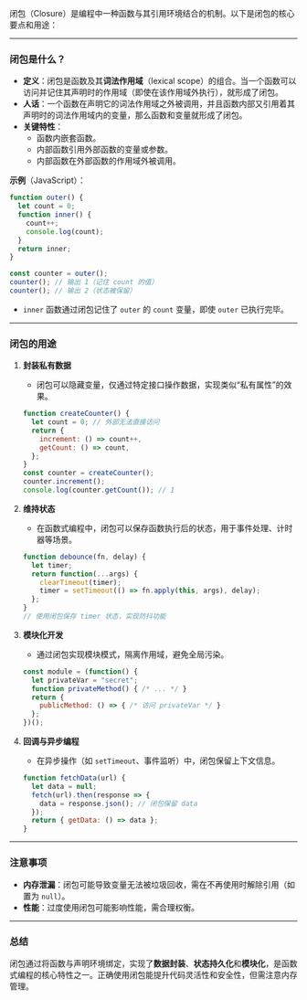 闭包（Closure）是编程中一种函数与其引用环境结合的机制。以下是闭包的核心要点和用途：

---

### **闭包是什么？**
- **定义**：闭包是函数及其**词法作用域**（lexical scope）的组合。当一个函数可以访问并记住其声明时的作用域（即使在该作用域外执行），就形成了闭包。
- **人话**：一个函数在声明它的词法作用域之外被调用，并且函数内部又引用着其声明时的词法作用域内的变量，那么函数和变量就形成了闭包。
- **关键特性**：
  - 函数内嵌套函数。
  - 内部函数引用外部函数的变量或参数。
  - 内部函数在外部函数的作用域外被调用。

**示例**（JavaScript）：
```javascript
function outer() {
  let count = 0;
  function inner() {
    count++;
    console.log(count);
  }
  return inner;
}

const counter = outer();
counter(); // 输出 1（记住 count 的值）
counter(); // 输出 2（状态被保留）
```
- `inner` 函数通过闭包记住了 `outer` 的 `count` 变量，即使 `outer` 已执行完毕。

---

### **闭包的用途**
1. **封装私有数据**  
   - 闭包可以隐藏变量，仅通过特定接口操作数据，实现类似“私有属性”的效果。
   ```javascript
   function createCounter() {
     let count = 0; // 外部无法直接访问
     return {
       increment: () => count++,
       getCount: () => count,
     };
   }
   const counter = createCounter();
   counter.increment();
   console.log(counter.getCount()); // 1
   ```

2. **维持状态**  
   - 在函数式编程中，闭包可以保存函数执行后的状态，用于事件处理、计时器等场景。
   ```javascript
   function debounce(fn, delay) {
     let timer;
     return function(...args) {
       clearTimeout(timer);
       timer = setTimeout(() => fn.apply(this, args), delay);
     };
   }
   // 使用闭包保存 timer 状态，实现防抖功能
   ```

3. **模块化开发**  
   - 通过闭包实现模块模式，隔离作用域，避免全局污染。
   ```javascript
   const module = (function() {
     let privateVar = "secret";
     function privateMethod() { /* ... */ }
     return {
       publicMethod: () => { /* 访问 privateVar */ }
     };
   })();
   ```

4. **回调与异步编程**  
   - 在异步操作（如 `setTimeout`、事件监听）中，闭包保留上下文信息。
   ```javascript
   function fetchData(url) {
     let data = null;
     fetch(url).then(response => {
       data = response.json(); // 闭包保留 data
     });
     return { getData: () => data };
   }
   ```

---

### **注意事项**
- **内存泄漏**：闭包可能导致变量无法被垃圾回收，需在不再使用时解除引用（如置为 `null`）。
- **性能**：过度使用闭包可能影响性能，需合理权衡。

---

### **总结**
闭包通过将函数与声明环境绑定，实现了**数据封装**、**状态持久化**和**模块化**，是函数式编程的核心特性之一。正确使用闭包能提升代码灵活性和安全性，但需注意内存管理。